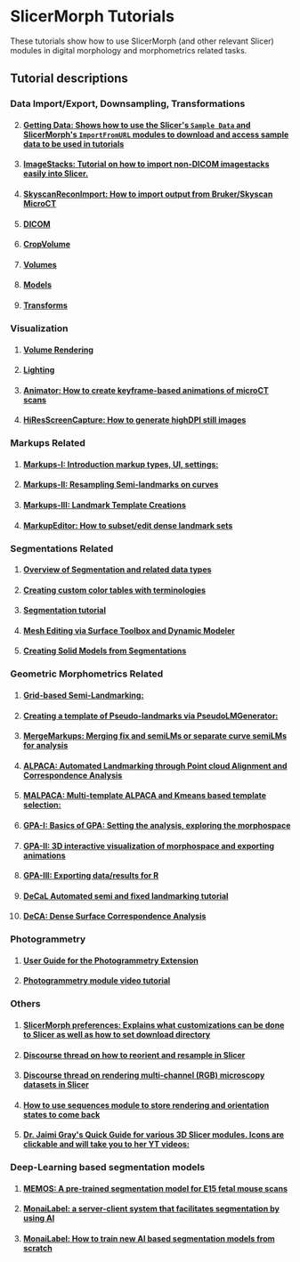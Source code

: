 # SlicerMorph Tutorials
These tutorials show how to use SlicerMorph (and other relevant Slicer) modules in digital morphology and morphometrics related tasks.

## Tutorial descriptions

### Data Import/Export, Downsampling,  Transformations
2. #### [**Getting Data:** Shows how to use the Slicer's `Sample Data` and SlicerMorph's `ImportFromURL` modules to download and access sample data to be used in tutorials](https://github.com/SlicerMorph/Tutorials/tree/main/SampleData)
3. #### [**ImageStacks:** Tutorial on how to import non-DICOM imagestacks easily into Slicer.](https://github.com/SlicerMorph/Tutorials/tree/main/ImageStacks)
4. #### [**SkyscanReconImport:** How to import output from Bruker/Skyscan MicroCT](https://github.com/SlicerMorph/Tutorials/tree/main/SkyscanReconImport)
7. #### [DICOM]([https://github.com/SlicerMorph/Spr_2021/blob/main/Day_1/DICOM/DICOM.md](https://github.com/SlicerMorph/Tutorials/blob/main/Slicer_Modules/DICOM/README.md))
2. #### [CropVolume](https://github.com/SlicerMorph/Tutorials/blob/main/Slicer_Modules/Crop_Volume/Readme.MD)
3. #### [Volumes](https://github.com/SlicerMorph/Tutorials/blob/main/Slicer_Modules/Volumes/Readme.MD)
9. #### [Models](https://github.com/SlicerMorph/Tutorials/blob/main/Slicer_Modules/Models/README.md)
8. #### [Transforms](https://github.com/SlicerMorph/Tutorials/blob/main/Slicer_Modules/Transforms/README.md)

### Visualization
1. #### [Volume Rendering](https://github.com/SlicerMorph/Tutorials/blob/main/Slicer_Modules/Volume_Rendering/README.MD)
5. #### [Lighting](https://github.com/SlicerMorph/Spr_2021/blob/main/Day_2/Lighting/Lights.md)
7. #### [**Animator:** How to create keyframe-based animations of microCT scans](https://github.com/SlicerMorph/Tutorials/tree/main/Animator)
8. #### [**HiResScreenCapture:** How to generate highDPI still images](https://github.com/SlicerMorph/Tutorials/tree/main/HiResScreenCapture#readme)

### Markups Related
1. #### [**Markups-I:** Introduction markup types, UI, settings:](https://github.com/SlicerMorph/Tutorials/tree/main/Markups_1)
9. #### [**Markups-II:** Resampling Semi-landmarks on curves](https://github.com/SlicerMorph/Tutorials/tree/main/Markups_2)
10. #### [**Markups-III:** Landmark Template Creations](https://github.com/SlicerMorph/Tutorials/tree/main/Markups_3) 
13. #### [**MarkupEditor:** How to subset/edit dense landmark sets](https://github.com/SlicerMorph/Tutorials/tree/main/MarkupsEditor)

### Segmentations Related
1. #### [Overview of Segmentation and related data types](https://github.com/SlicerMorph/Spr_2021/blob/main/Day_2/Segmentation/Segmentation.md)
2. #### [Creating custom color tables with terminologies](https://github.com/SlicerMorph/Tutorials/blob/main/Segmentation/colors-and-terms/README.md)
7. #### [Segmentation tutorial](https://github.com/SlicerMorph/Tutorials/blob/main/Segmentation/README.md)
10. #### [Mesh Editing via Surface Toolbox and Dynamic Modeler](https://github.com/SlicerMorph/Spr_2021/blob/main/Day_2/Surface_Toolbox/Mesh_edits.md)
11. #### [Creating Solid Models from Segmentations](https://github.com/SlicerMorph/Tutorials/tree/main/WaterTightModels#readme)

### Geometric Morphometrics Related
1. #### [**Grid-based Semi-Landmarking:**](https://github.com/SlicerMorph/Tutorials/blob/main/GridBasedLandmarking/README.md)
13. #### [**Creating a template of Pseudo-landmarks via PseudoLMGenerator:**](https://github.com/SlicerMorph/Tutorials/tree/main/PseudoLMGenerator)
14. #### [**MergeMarkups:** Merging fix and semiLMs or separate curve semiLMs for analysis](https://github.com/SlicerMorph/Tutorials/tree/main/MergeMarkups)
15. #### [**ALPACA:** Automated Landmarking through Point cloud Alignment and Correspondence Analysis](https://github.com/SlicerMorph/Tutorials/tree/main/ALPACA)
15. #### [**MALPACA:** Multi-template ALPACA and Kmeans based template selection:](https://github.com/SlicerMorph/Tutorials/tree/main/MALPACA)
16. #### [**GPA-I:** Basics of GPA: Setting the analysis, exploring the morphospace](https://github.com/SlicerMorph/Tutorials/tree/main/GPA_1)
17. #### [**GPA-II:** 3D interactive visualization of morphospace and exporting animations](https://github.com/SlicerMorph/Tutorials/tree/main/GPA_2)
18. #### [**GPA-III:** Exporting data/results for R](https://github.com/SlicerMorph/Tutorials/tree/main/GPA_3#readme)
19. #### [DeCaL Automated semi and fixed landmarking tutorial](https://github.com/SlicerMorph/Tutorials/blob/main/DeCAL/README.md)
20. #### [DeCA: Dense Surface Correspondence Analysis](https://github.com/SlicerMorph/Tutorials/tree/main/DeCA#readme)

### Photogrammetry
1. #### [User Guide for the Photogrammetry Extension](https://github.com/SlicerMorph/SlicerPhotogrammetry?tab=readme-ov-file#user-guide)
2. #### [Photogrammetry module video tutorial](https://www.youtube.com/watch?v=YRHlb0dGyNc&t=9s) 

### Others
1. #### [**SlicerMorph preferences:** Explains what customizations can be done to Slicer as well as how to set download directory](https://github.com/SlicerMorph/Tutorials/tree/main/MorphPrefs)
11. #### [Discourse thread on how to reorient and resample in Slicer](https://discourse.slicer.org/t/how-to-properly-use-the-segment-editor-with-transformed-volumes/21861/11?u=muratmaga)
12. #### [Discourse thread on rendering multi-channel (RGB) microscopy datasets in Slicer](https://discourse.slicer.org/t/best-data-import-practices-for-microscopy/22056/4?u=muratmaga)
13. #### [How to use sequences module to store rendering and orientation states to come back](https://discourse.slicer.org/t/new-feature-basic-support-for-physically-based-rendering-pbr/21725/17)
14. #### [Dr. Jaimi Gray's Quick Guide for various 3D Slicer modules. Icons are clickable and will take you to her YT videos:](http://www.graysvertebrateanatomy.com/__static/c0e61a322fc1f771762f9a4d60fbf7ee/gray-3d-slicer-quick-guide.pdf)


### Deep-Learning based segmentation models
1. #### [**MEMOS:** A pre-trained segmentation model for E15 fetal mouse scans](https://github.com/SlicerMorph/SlicerMEMOS)
2. #### [**MonaiLabel:** a server-client system that facilitates segmentation by using AI ](https://github.com/Project-MONAI/MONAILabel/tree/main/plugins/slicer) 
3. #### [**MonaiLabel:** How to train new AI based segmentation models from scratch](https://www.youtube.com/watch?v=3HTh2dqZqew) 

